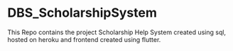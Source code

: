 # DBS_ScholarshipSystem
This Repo contains the project Scholarship Help System created using sql, hosted on heroku and frontend created using flutter.
